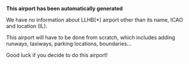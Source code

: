 **This airport has been automatically generated**

We have no information about LLHB[*] airport other than its name, ICAO and location (IL).

This airport will have to be done from scratch, which includes adding runways, taxiways, parking locations, boundaries...

Good luck if you decide to do this airport!
